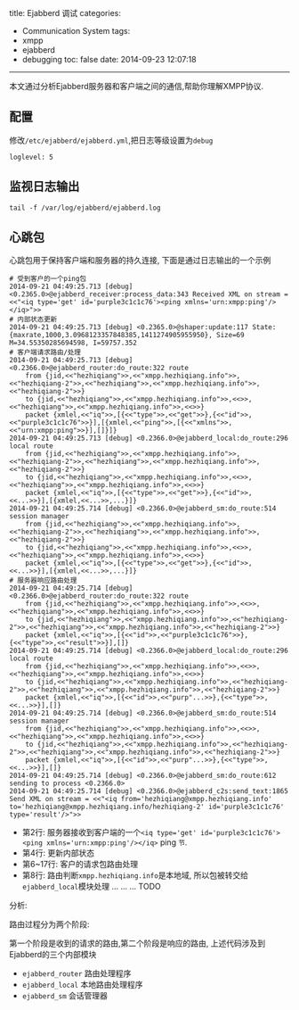 title: Ejabberd 调试
categories:
  - Communication System
tags:
  - xmpp
  - ejabberd
  - debugging
toc: false
date: 2014-09-23 12:07:18
---

本文通过分析Ejabberd服务器和客户端之间的通信,帮助你理解XMPP协议.

<!--more-->

## 配置

修改`/etc/ejabberd/ejabberd.yml`,把日志等级设置为`debug`

```
loglevel: 5
```

## 监视日志输出

```
tail -f /var/log/ejabberd/ejabberd.log
```

## 心跳包

心跳包用于保持客户端和服务器的持久连接, 下面是通过日志输出的一个示例

```
# 受到客户的一个ping包
2014-09-21 04:49:25.713 [debug] <0.2365.0>@ejabberd_receiver:process_data:343 Received XML on stream = <<"<iq type='get' id='purple3c1c1c76'><ping xmlns='urn:xmpp:ping'/></iq>">>
# 内部状态更新
2014-09-21 04:49:25.713 [debug] <0.2365.0>@shaper:update:117 State: {maxrate,1000,3.0968123357848385,1411274905955950}, Size=69 M=34.55350285694598, I=59757.352
# 客户端请求路由/处理
2014-09-21 04:49:25.713 [debug] <0.2366.0>@ejabberd_router:do_route:322 route
	from {jid,<<"hezhiqiang">>,<<"xmpp.hezhiqiang.info">>,<<"hezhiqiang-2">>,<<"hezhiqiang">>,<<"xmpp.hezhiqiang.info">>,<<"hezhiqiang-2">>}
	to {jid,<<"hezhiqiang">>,<<"xmpp.hezhiqiang.info">>,<<>>,<<"hezhiqiang">>,<<"xmpp.hezhiqiang.info">>,<<>>}
	packet {xmlel,<<"iq">>,[{<<"type">>,<<"get">>},{<<"id">>,<<"purple3c1c1c76">>}],[{xmlel,<<"ping">>,[{<<"xmlns">>,<<"urn:xmpp:ping">>}],[]}]}
2014-09-21 04:49:25.713 [debug] <0.2366.0>@ejabberd_local:do_route:296 local route
	from {jid,<<"hezhiqiang">>,<<"xmpp.hezhiqiang.info">>,<<"hezhiqiang-2">>,<<"hezhiqiang">>,<<"xmpp.hezhiqiang.info">>,<<"hezhiqiang-2">>}
	to {jid,<<"hezhiqiang">>,<<"xmpp.hezhiqiang.info">>,<<>>,<<"hezhiqiang">>,<<"xmpp.hezhiqiang.info">>,<<>>}
	packet {xmlel,<<"iq">>,[{<<"type">>,<<"get">>},{<<"id">>,<<...>>}],[{xmlel,<<...>>,...}]}
2014-09-21 04:49:25.714 [debug] <0.2366.0>@ejabberd_sm:do_route:514 session manager
	from {jid,<<"hezhiqiang">>,<<"xmpp.hezhiqiang.info">>,<<"hezhiqiang-2">>,<<"hezhiqiang">>,<<"xmpp.hezhiqiang.info">>,<<"hezhiqiang-2">>}
	to {jid,<<"hezhiqiang">>,<<"xmpp.hezhiqiang.info">>,<<>>,<<"hezhiqiang">>,<<"xmpp.hezhiqiang.info">>,<<>>}
	packet {xmlel,<<"iq">>,[{<<"type">>,<<"get">>},{<<"id">>,<<...>>}],[{xmlel,<<...>>,...}]}
# 服务器响应路由处理
2014-09-21 04:49:25.714 [debug] <0.2366.0>@ejabberd_router:do_route:322 route
	from {jid,<<"hezhiqiang">>,<<"xmpp.hezhiqiang.info">>,<<>>,<<"hezhiqiang">>,<<"xmpp.hezhiqiang.info">>,<<>>}
	to {jid,<<"hezhiqiang">>,<<"xmpp.hezhiqiang.info">>,<<"hezhiqiang-2">>,<<"hezhiqiang">>,<<"xmpp.hezhiqiang.info">>,<<"hezhiqiang-2">>}
	packet {xmlel,<<"iq">>,[{<<"id">>,<<"purple3c1c1c76">>},{<<"type">>,<<"result">>}],[]}
2014-09-21 04:49:25.714 [debug] <0.2366.0>@ejabberd_local:do_route:296 local route
	from {jid,<<"hezhiqiang">>,<<"xmpp.hezhiqiang.info">>,<<>>,<<"hezhiqiang">>,<<"xmpp.hezhiqiang.info">>,<<>>}
	to {jid,<<"hezhiqiang">>,<<"xmpp.hezhiqiang.info">>,<<"hezhiqiang-2">>,<<"hezhiqiang">>,<<"xmpp.hezhiqiang.info">>,<<"hezhiqiang-2">>}
	packet {xmlel,<<"iq">>,[{<<"id">>,<<"purp"...>>},{<<"type">>,<<...>>}],[]}
2014-09-21 04:49:25.714 [debug] <0.2366.0>@ejabberd_sm:do_route:514 session manager
	from {jid,<<"hezhiqiang">>,<<"xmpp.hezhiqiang.info">>,<<>>,<<"hezhiqiang">>,<<"xmpp.hezhiqiang.info">>,<<>>}
	to {jid,<<"hezhiqiang">>,<<"xmpp.hezhiqiang.info">>,<<"hezhiqiang-2">>,<<"hezhiqiang">>,<<"xmpp.hezhiqiang.info">>,<<"hezhiqiang-2">>}
	packet {xmlel,<<"iq">>,[{<<"id">>,<<"purp"...>>},{<<"type">>,<<...>>}],[]}
2014-09-21 04:49:25.714 [debug] <0.2366.0>@ejabberd_sm:do_route:612 sending to process <0.2366.0>
2014-09-21 04:49:25.714 [debug] <0.2366.0>@ejabberd_c2s:send_text:1865 Send XML on stream = <<"<iq from='hezhiqiang@xmpp.hezhiqiang.info' to='hezhiqiang@xmpp.hezhiqiang.info/hezhiqiang-2' id='purple3c1c1c76' type='result'/>">>
```

- 第2行:
    服务器接收到客户端的一个`<iq type='get' id='purple3c1c1c76'><ping xmlns='urn:xmpp:ping'/></iq>` ping `节`.
- 第4行:
    更新内部状态
- 第6~17行:
    客户的请求包路由处理
- 第8行:
    路由判断`xmpp.hezhiqiang.info`是本地域, 所以包被转交给`ejabberd_local`模块处理
...
...
...
TODO

分析:

路由过程分为两个阶段:

第一个阶段是收到的请求的路由,第二个阶段是响应的路由, 上述代码涉及到Ejabberd的三个内部模块

- `ejabberd_router` 路由处理程序
- `ejabberd_local`  本地路由处理程序
- `ejabberd_sm`     会话管理器

